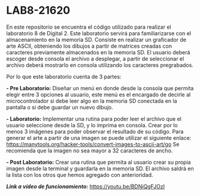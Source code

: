 # LAB8-21620

En este repositorio se encuentra el código utilizado para realizar el laboratorio 8 de Digital 2. Este laboratorio servirá para familiarizarse con el almacenamiento en la memoria SD. Consiste en realizar un graficador de arte ASCII, obteniendo los dibujos a partir de matrices creadas con caracteres previamente almacenados en la memoria SD. El usuario deberá escoger desde consola el archivo a desplegar, a partir de seleccionar el archivo deberá mostrarlo en consola utilizando los caracteres pregrabados.

Por lo que este laboratorio cuenta de 3 partes: 


**- Pre Laboratorio:**
Diseñar un menú en donde desde la consola que permita elegir entre 3 opciones al usuario, este menú es el encargado de decirle al microcontrolador si debe leer algo en la memoria SD conectada en la pantalla o si debe guardar un nuevo dibujo. 


**- Laboratorio:**
Implementar una rutina para poder leer el archivo que el usuario seleccione desde la SD, y lo imprima en consola. Crear por lo menos 3 imágenes para poder observar el resultado de su código. Para generar el arte a partir de una imagen se puede utilizar el siguiente enlace: https://manytools.org/hacker-tools/convert-images-to-ascii-art/go 
Se recomienda que la imagen no sea mayor a 32 caracteres de ancho.


**- Post Laboratorio:**
Crear una rutina que permita al usuario crear su propia imagen desde la terminal y guardarla en la memoria SD. El archivo saldrá en la lista con los otros que hemos agregado con anterioridad.


**_Link a vídeo de funcionamiento:_** https://youtu.be/BDNiQgFJOzI 
